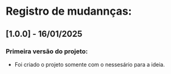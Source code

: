 # Registro de mudannças:

## [1.0.0] - 16/01/2025
### Primeira versão do projeto:
- Foi criado o projeto somente com o nessesário para a ideia.


